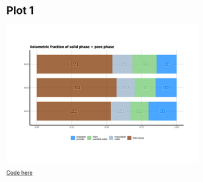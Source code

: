# Plot 1
![Plot1](https://github.com/Saryace/justfigures/blob/master/plots/plot1.png)

[Code here](https://github.com/Saryace/justfigures/blob/master/01_partofawhole.R)

